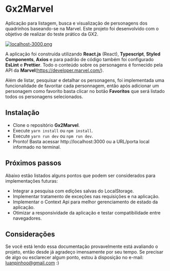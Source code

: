 # Gx2Marvel
Aplicação para listagem, busca e visualização de personagens dos quadrinhos baseando-se na Marvel. Este projeto foi desenvolvido com o objetivo de realizar do teste prático da GX2.

[![localhost-3000.png](https://i.postimg.cc/7YDS8wq8/localhost-3000.png)](https://postimg.cc/QV4FcLB0)

A aplicação foi construída utilizando **React.js** (React), **Typescript**, **Styled Components**, **Axios** e para padrão de código também foi configurado **EsLint** e **Prettier**. Todo o conteúdo sobre os personagens é fornecido pela API da **Marvel**(https://developer.marvel.com/).

Além de listar, pesquisar e detalhar os personagens, foi implementada uma funcionalidade de favoritar cada personnagem, então após adicionar um personagem como favorito basta clicar no botão **Favoritos** que será listado todos os personagens selecionados.

## Instalação

 - Clone o repositório **Gx2Marvel**.
 - Execute `yarn install` ou `npm install`.
 - Execute `yarn run dev` ou `npm run dev`.
 - Pronto! Basta acessar http://localhost:3000 ou a URL/porta local informado no terminal.

## Próximos passos
Abaixo estão listados alguns pontos que podem ser considerados para implementações futuras:

 - Integrar a pesquisa com edições salvas do LocalStorage.
 - Implementar tratamento de exceções nas requisições e na aplicação.
 - Implementar o Context Api para melhor gerenciamento de estado da aplicação.
 - Otimizar a responsividade da aplicação e testar compatibilidade entre navegadores.

## Considerações
Se você está lendo essa documentação provavelmente está avaliando o projeto, então desde já agradeço imensamente por seu tempo. Se precisar de algo ou esclarecer algum ponto, estou à disposição no e-mail: luanpinhoo@gmail.com :)